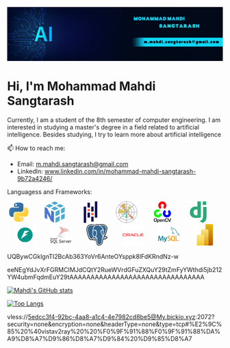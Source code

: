 <img src="images/back.jpg"/>

# Hi, I'm Mohammad Mahdi Sangtarash
Currently, I am a student of the 8th semester of computer engineering. I am interested in studying a master's degree in a field related to artificial intelligence.
Besides studying, I try to learn more about artificial intelligence

📫 How to reach me:
* Email: m.mahdi.sangtarash@gmail.com
* LinkedIn: www.linkedin.com/in/mohammad-mahdi-sangtarash-9b72a4246/

Languagess and Frameworks:

<p align="center">
  <img src="images/python.png" width="50" style="margin-right: 30px;"/>
  <img src="images/numpy.png" width="50" style="margin-right: 30px;"/>
  <img src="images/pandas.png" width="50" style="margin-right: 30px;"/>
  <img src="images/Matplotlib.png" width="50" style="margin-right: 30px;"/>
  <img src="images/OpenCV.png" width="50" style="margin-right: 30px;"/>
  <img src="images/django.png" width="50" style="margin-right: 30px;"/>
  <img src="images/FastAPI.png" width="50" style="margin-right: 30px;"/>
  <img src="images/SQL_Server.png" width="50" style="margin-right: 30px;"/>
  <img src="images/postgresql.png" width="50" style="margin-right: 30px;"/>
  <img src="images/Oracle.png" width="50" style="margin-right: 30px;"/>
  <img src="images/mysql.png" width="50" style="margin-right: 30px;"/>
  <img src="images/Power_BI.png" width="50"/>
</p>

UQBywCGklgnTI2BcAb363YoVr6AnteOYsppk8lFdKRndNz-w

eeNEgYdJvXrFGRMCIMJdCQtY2RueWVrdGFuZXQuY29tZmFyYWthdi5jb212YW4ubmFqdmEuY29tAAAAAAAAAAAAAAAAAAAAAAAAAAAAAAAA


<div>
  
  [![Mahdi's GitHub stats](https://github-readme-stats.vercel.app/api?username=m-mahdi-sangtarash&show_icons=true&theme=radical)](https://github.com/anuraghazra/github-readme-stats)
  
  [![Top Langs](https://github-readme-stats.vercel.app/api/top-langs/?username=m-mahdi-sangtarash&layout=compact&theme=radical)](https://github.com/anuraghazra/github-readme-stats)

</div>


vless://5edcc3f4-92bc-4aa8-a1c4-4e7982cd8be5@My.bickio.xyz:2072?security=none&encryption=none&headerType=none&type=tcp#%E2%9C%85%20%40vistav2ray%20%20%F0%9F%91%88%F0%9F%91%88%DA%A9%D8%A7%D9%86%D8%A7%D9%84%20%D9%85%D8%A7
